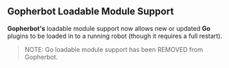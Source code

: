 ## Gopherbot Loadable Module Support

**Gopherbot's** loadable module support now allows new or updated **Go** plugins to be loaded in to a running robot (though it requires a full restart).

> NOTE: Go loadable module support has been REMOVED from Gopherbot.
